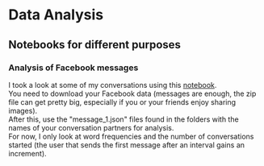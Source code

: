 # Data Analysis

## Notebooks for different purposes

### Analysis of Facebook messages

  I took a look at some of my conversations using this [notebook](https://github.com/ncsereoka/data-analysis/blob/master/FacebookMessagesAnalysis/FacebookAnalysis.ipynb).  
  You need to download your Facebook data (messages are enough, the zip file can get pretty big, especially if you or your friends enjoy sharing images).  
  After this, use the "message_1.json" files found in the folders with the names of your conversation partners for analysis.  
  For now, I only look at word frequencies and the number of conversations started (the user that sends the first message after an interval gains an increment).
